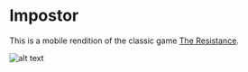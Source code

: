 # Impostor
This is a mobile rendition of the classic game [The Resistance](https://en.wikipedia.org/wiki/The_Resistance_(game)).

![alt text](https://github.com/bt92130/Impostor/blob/master/Assets/Images/titlescreen.png)
